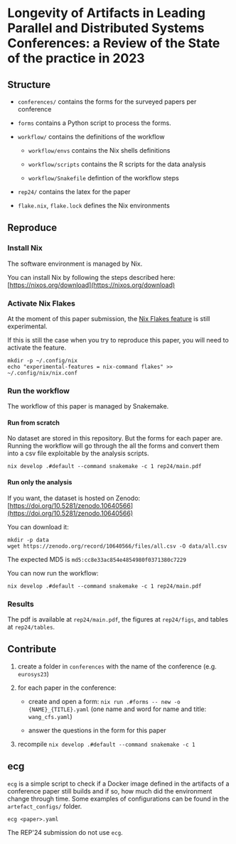 # Longevity of Artifacts in Leading Parallel and Distributed Systems Conferences: a Review of the State of the practice in 2023 

## Structure

- `conferences/` contains the forms for the surveyed papers per conference

- `forms` contains a Python script to process the forms.

- `workflow/` contains the definitions of the workflow

    - `workflow/envs` contains the Nix shells definitions

    - `workflow/scripts` contains the R scripts for the data analysis

    - `workflow/Snakefile` defintion of the workflow steps

- `rep24/` contains the latex for the paper

- `flake.nix`, `flake.lock` defines the Nix environments

## Reproduce

### Install Nix

The software environment is managed by Nix.

You can install Nix by following the steps described here: [https://nixos.org/download](https://nixos.org/download)

### Activate Nix Flakes

At the moment of this paper submission, the [Nix Flakes feature](https://nixos.wiki/wiki/Flakes) is still experimental.

If this is still the case when you try to reproduce this paper, you will need to activate the feature.

```
mkdir -p ~/.config/nix
echo "experimental-features = nix-command flakes" >> ~/.config/nix/nix.conf 
```

### Run the workflow

The workflow of this paper is managed by Snakemake.

#### Run from scratch

No dataset are stored in this repository.
But the forms for each paper are.
Running the workflow will go through the all the forms and convert them into a csv file exploitable by the analysis scripts.

```
nix develop .#default --command snakemake -c 1 rep24/main.pdf
```


#### Run only the analysis

If you want, the dataset is hosted on Zenodo: [https://doi.org/10.5281/zenodo.10640566](https://doi.org/10.5281/zenodo.10640566)

You can download it:

```
mkdir -p data
wget https://zenodo.org/record/10640566/files/all.csv -O data/all.csv
```

The expected MD5 is `md5:cc8e33ac854e4854980f0371380c7229`

You can now run the workflow:

```
nix develop .#default --command snakemake -c 1 rep24/main.pdf
```

### Results

The pdf is available at `rep24/main.pdf`, the figures at `rep24/figs`, and tables at `rep24/tables`.


## Contribute

1. create a folder in `conferences` with the name of the conference (e.g. `eurosys23`)

2. for each paper in the conference:

    - create and open a form: `nix run .#forms -- new -o {NAME}_{TITLE}.yaml` (one name and word for name and title: `wang_cfs.yaml`)

    - answer the questions in the form for this paper

3. recompile `nix develop .#default --command snakemake -c 1`

## ecg

`ecg` is a simple script to check if a Docker image defined in the artifacts of a conference paper still builds and if so, how much did the environment change through time.
Some examples of configurations can be found in the `artefact_configs/` folder.

```
ecg <paper>.yaml
```

The REP'24 submission do not use `ecg`.
